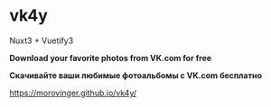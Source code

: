 # vk4y

Nuxt3 + Vuetify3

**Download your favorite photos from VK.com for free**

**Скачивайте ваши любимые фотоальбомы с VK.com бесплатно**

https://morovinger.github.io/vk4y/